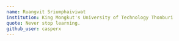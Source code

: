 ```yaml
---
name: Ruangvit Sriumphaiviwat
institution: King Mongkut's University of Technology Thonburi
quote: Never stop learning.
github_user: casperx
---
```


